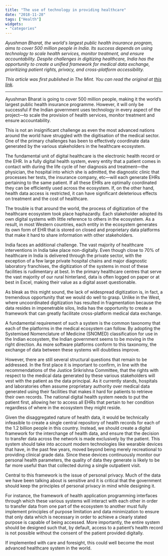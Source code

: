 ```yaml
---
title: "The use of technology in providing healthcare"
date: "2018-11-28"
tags: ["Health"]
widgets: 
- "categories"
---
```


*Ayushman Bharat, the world's largest public health insurance program, aims to cover 500 million people in India. Its success depends on using technology to scale health services, monitor treatment, and ensure accountability. Despite challenges in digitizing healthcare, India has the opportunity to create a unified framework for medical data exchange, prioritizing patient rights, privacy, and cross-platform accessibility.*
<!--more-->
*This article was first published in The Mint. You can read the original at [this link](https://www.livemint.com/Opinion/H7rm5OFRpU2qYIuNbemzbL/Opinion--The-use-of-technology-in-providing-healthcare.html).*

---

Ayushman Bharat is going to cover 500 million people, making it the world’s largest public health insurance programme. However, it will only be successful if the Indian government uses technology in every aspect of the project—to scale the provision of health services, monitor treatment and ensure accountability.

This is not an insignificant challenge as even the most advanced nations around the world have struggled with the digitisation of the medical sector. One of the primary challenges has been to effectively coordinate data generated by the various stakeholders in the healthcare ecosystem.

The fundamental unit of digital healthcare is the electronic health record or the EHR. In a fully digital health system, every entity that a patient comes in contact with during the life cycle of her diagnosis and treatment—the physician, the hospital into which she is admitted, the diagnostic clinic that processes her tests, the insurance company, etc—will each generate EHRs pertaining to the same patient. If all these EHRs are optimally coordinated they can be efficiently used across the ecosystem. If, on the other hand, health data access is restricted, it can have significant deleterious effects on treatment and the cost of healthcare.

The trouble is that around the world, the process of digitization of the healthcare ecosystem took place haphazardly. Each stakeholder adopted its own digital systems with little reference to others in the ecosystem. As a result, in most Western countries, each entity in the ecosystem generates its own form of EHR that is stored on closed and proprietary data platforms that make it hard to share information with other stakeholders.

India faces an additional challenge. The vast majority of healthcare interventions in India take place non-digitally. Even though close to 70% of healthcare in India is delivered through the private sector, with the exception of a few large private hospital chains and major diagnostic laboratory franchises, the digitization of the systems in most of these facilities is rudimentary at best. In the primary healthcare centres that serve the vast majority of our rural hinterland, data is often logged on paper or at best in Excel, making their value as a digital asset questionable.

As bleak as this might sound, the lack of widespread digitization is, in fact, a tremendous opportunity that we would do well to grasp. Unlike in the West, where uncoordinated digitization has resulted in fragmentation because the data resides in impenetrable silos, India has the opportunity to create a framework that can greatly facilitate cross-platform medical data exchange.

A fundamental requirement of such a system is the common taxonomy that each of the platforms in the medical ecosystem can follow. By adopting the Systemised Nomenclature of Medicine (SNOMED) classification for use in the Indian ecosystem, the Indian government seems to be moving in the right direction. As more software platforms conform to this taxonomy, the exchange of data between these systems will doubtless improve.

However, there are still several structural questions that remain to be addressed. In the first place it is important to confirm, in line with the recommendations of the Justice Srikrishna Committee, that the rights with respect to the medical data generated by these various stakeholders will vest with the patient as the data principal. As it currently stands, hospitals and laboratories often assume proprietary authority over medical data generated using their facilities that makes it hard for patients to retrieve their own records. The national digital health system needs to put the patient first, allowing her to access all EHRs that pertain to her condition regardless of where in the ecosystem they might reside.

Given the disaggregated nature of health data, it would be technically infeasible to create a single central repository of health records for each of the 1.2 billion people in this country. Instead, we should create a digital framework for the interchange of health data, and ensure that the decision to transfer data across the network is made exclusively by the patient. This system should take into account modern technologies like wearable devices that have, in the past few years, moved beyond being merely recreational to providing clinical grade data. Since these devices continuously monitor our personal health parameters, the quality of data they generate is likely to be far more useful than that collected during a single outpatient visit.

Central to this framework is the issue of personal privacy. Much of the data we have been talking about is sensitive and it is critical that the government should keep the principles of personal privacy in mind while designing it.

For instance, the framework of health application programming interfaces through which these various systems will interact with each other in order to transfer data from one part of the ecosystem to another must fully implement principles of purpose limitation and data minimization to ensure that only data which is necessary in order to achieve a clearly stated purpose is capable of being accessed. More importantly, the entire system should be designed such that, by default, access to a patient’s health record is not possible without the consent of the patient provided digitally.

If implemented with care and foresight, this could well become the most advanced healthcare system in the world.

